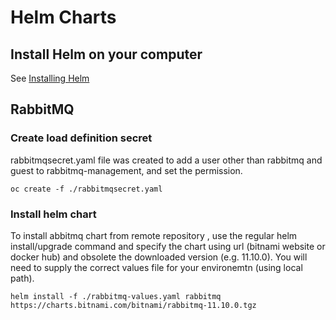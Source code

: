 # Helm Charts

## Install Helm on your computer

See [Installing Helm](https://helm.sh/docs/intro/install/)


## RabbitMQ

### Create load definition secret 

rabbitmqsecret.yaml file was created to add a user other than rabbitmq and guest to rabbitmq-management, and set the permission.

`oc create -f ./rabbitmqsecret.yaml`


### Install helm chart


To install abbitmq chart from remote repository , use the regular helm install/upgrade command and specify the chart using url (bitnami website or docker hub) and obsolete the downloaded version (e.g. 11.10.0). You will need to supply the correct values file for your environemtn (using local path).

`helm install -f ./rabbitmq-values.yaml rabbitmq https://charts.bitnami.com/bitnami/rabbitmq-11.10.0.tgz`



